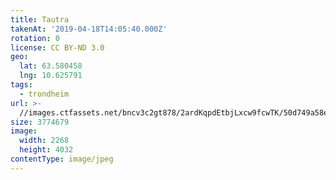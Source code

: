 ```yaml
---
title: Tautra
takenAt: '2019-04-18T14:05:40.000Z'
rotation: 0
license: CC BY-ND 3.0
geo:
  lat: 63.580458
  lng: 10.625791
tags:
  - trondheim
url: >-
  //images.ctfassets.net/bncv3c2gt878/2ardKqpdEtbjLxcw9fcwTK/50d749a58e5ab6b793cced135318fdbd/tautra_40936565353_o
size: 3774679
image:
  width: 2268
  height: 4032
contentType: image/jpeg
---
```


